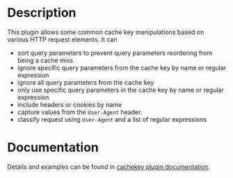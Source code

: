 # Description
This plugin allows some common cache key manipulations based on various HTTP request elements.  It can

* sort query parameters to prevent query parameters reordering from being a cache miss
* ignore specific query parameters from the cache key by name or regular expression
* ignore all query parameters from the cache key
* only use specific query parameters in the cache key by name or regular expression
* include headers or cookies by name
* capture values from the `User-Agent` header.
* classify request using `User-Agent` and a list of regular expressions

# Documentation
Details and examples can be found in [cachekey plugin documentation](../../doc/admin-guide/plugins/cachekey.en.rst).
